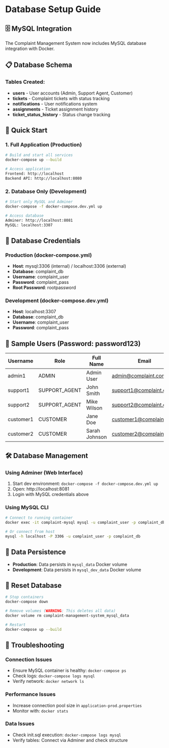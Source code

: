 # Database Setup Guide

## 🗄️ MySQL Integration

The Complaint Management System now includes MySQL database integration with Docker.

## 📋 Database Schema

### Tables Created:
- **users** - User accounts (Admin, Support Agent, Customer)
- **tickets** - Complaint tickets with status tracking
- **notifications** - User notifications system
- **assignments** - Ticket assignment history
- **ticket_status_history** - Status change tracking

## 🚀 Quick Start

### 1. Full Application (Production)
```bash
# Build and start all services
docker-compose up --build

# Access application
Frontend: http://localhost
Backend API: http://localhost:8080
```

### 2. Database Only (Development)
```bash
# Start only MySQL and Adminer
docker-compose -f docker-compose.dev.yml up

# Access database
Adminer: http://localhost:8081
MySQL: localhost:3307
```

## 🔐 Database Credentials

### Production (docker-compose.yml)
- **Host**: mysql:3306 (internal) / localhost:3306 (external)
- **Database**: complaint_db
- **Username**: complaint_user
- **Password**: complaint_pass
- **Root Password**: rootpassword

### Development (docker-compose.dev.yml)
- **Host**: localhost:3307
- **Database**: complaint_db
- **Username**: complaint_user
- **Password**: complaint_pass

## 👥 Sample Users (Password: password123)

| Username | Role | Full Name | Email |
|----------|------|-----------|-------|
| admin1 | ADMIN | Admin User | admin@complaint.com |
| support1 | SUPPORT_AGENT | John Smith | support1@complaint.com |
| support2 | SUPPORT_AGENT | Mike Wilson | support2@complaint.com |
| customer1 | CUSTOMER | Jane Doe | customer1@complaint.com |
| customer2 | CUSTOMER | Sarah Johnson | customer2@complaint.com |

## 🛠️ Database Management

### Using Adminer (Web Interface)
1. Start dev environment: `docker-compose -f docker-compose.dev.yml up`
2. Open: http://localhost:8081
3. Login with MySQL credentials above

### Using MySQL CLI
```bash
# Connect to running container
docker exec -it complaint-mysql mysql -u complaint_user -p complaint_db

# Or connect from host
mysql -h localhost -P 3306 -u complaint_user -p complaint_db
```

## 🔄 Data Persistence

- **Production**: Data persists in `mysql_data` Docker volume
- **Development**: Data persists in `mysql_dev_data` Docker volume

## 🧹 Reset Database
```bash
# Stop containers
docker-compose down

# Remove volumes (WARNING: This deletes all data)
docker volume rm complaint-management-system_mysql_data

# Restart
docker-compose up --build
```

## 🐛 Troubleshooting

### Connection Issues
- Ensure MySQL container is healthy: `docker-compose ps`
- Check logs: `docker-compose logs mysql`
- Verify network: `docker network ls`

### Performance Issues
- Increase connection pool size in `application-prod.properties`
- Monitor with: `docker stats`

### Data Issues
- Check init.sql execution: `docker-compose logs mysql`
- Verify tables: Connect via Adminer and check structure